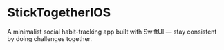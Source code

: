 # StickTogetherIOS
A minimalist social habit-tracking app built with SwiftUI — stay consistent by doing challenges together.
